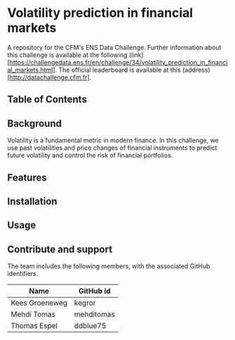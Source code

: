 # Volatility prediction in financial markets
A repository for the CFM's ENS Data Challenge. Further information about this challenge is available at the following (link)[https://challengedata.ens.fr/en/challenge/34/volatility_prediction_in_financial_markets.html]. The official leaderboard is available at this (address)[http://datachallenge.cfm.fr].

## Table of Contents

## Background
Volatility is a fundamental metric in modern finance. In this challenge, we use past volatilities and price changes of financial instruments to predict future volatility and control the risk of financial portfolios.


## Features

## Installation

## Usage

## Contribute and support

The team includes the following members, with the associated GitHub identifiers.

| Name | GitHub id |
| --- | --- |
|Kees Groeneweg|kegror|
|Mehdi Tomas|mehditomas|
|Thomas Espel|ddblue75|

